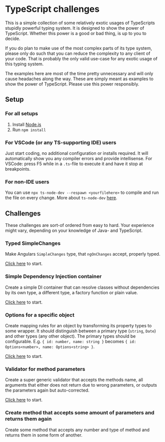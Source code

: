 # TypeScript challenges

This is a simple collection of some relatively exotic usages of TypeScripts stupidly powerful typing system.
It is designed to show the power of TypeScript.
Whether this power is a good or bad thing, is up to you to decide.

If you do plan to make use of the most complex parts of its type system, please only do such that you can reduce the complexity to any client of your code.
That is probably the only valid use-case for any exotic usage of this typing system.

The examples here are most of the time pretty unnecessary and will only cause headaches along the way.
These are simply meant as examples to show the power of TypeScript.
Please use this power responsibly.

## Setup

### For all setups

1. Install [Node.js](https://nodejs.org/en/)
2. Run `npm install`

### For VSCode (or any TS-supporting IDE) users

Just start coding, no additional configuration or installs required.
It will automatically show you any compiler errors and provide intellisense.
For VSCode: press F5 while in a `.ts`-file to execute it and have it stop at breakpoints.

### For non-IDE users

You can use `npx ts-node-dev --respawn <yourfilehere>` to compile and run the file on every change.
More about `ts-node-dev` [here](https://github.com/whitecolor/ts-node-dev#readme).

## Challenges

These challenges are sort-of ordered from easy to hard.
Your experience might vary, depending on your knowledge of Java- and TypeScript.

### Typed SimpleChanges

Make Angulars `SimpleChanges` type, that `ngOnChanges` accept, properly typed.

[Click here](./src/simple-changes/readme.md) to start.

### Simple Dependency Injection container

Create a simple DI container that can resolve classes without dependencies by its own type, a different type, a factory function or plain value.

[Click here](./src/di-container/readme.md) to start.

### Options for a specific object

Create mapping rules for an object by transforming its property types to some wrapper.
It should distinguish between a primary type (`string`, `Date`) and other types (any other object).
The primary types should be configurable.
E.g. `{ id: number, name: string }` becomes `{ id: Options<number>, name: Options<string> }`.

[Click here](#) to start.

### Validator for method parameters

Create a super generic validator that accepts the methods name, all arguments that either does not return due to wrong parameters, or outputs the parameters again but auto-corrected.

[Click here](#) to start.

### Create method that accepts some amount of parameters and returns them again

Create some method that accepts any number and type of method and returns them in some form of another.
